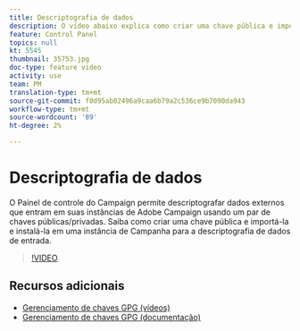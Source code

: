```yaml
---
title: Descriptografia de dados
description: O vídeo abaixo explica como criar uma chave pública e importá-la e instalá-la em uma instância de Campanha para a descriptografia de dados.
feature: Control Panel
topics: null
kt: 5545
thumbnail: 35753.jpg
doc-type: feature video
activity: use
team: PM
translation-type: tm+mt
source-git-commit: f0d95ab02496a9caa6b79a2c536ce9b7090da943
workflow-type: tm+mt
source-wordcount: '89'
ht-degree: 2%

---
```



# Descriptografia de dados

O Painel de controle do Campaign permite descriptografar dados externos que entram em suas instâncias de Adobe Campaign usando um par de chaves públicas/privadas.
Saiba como criar uma chave pública e importá-la e instalá-la em uma instância de Campanha para a descriptografia de dados de entrada.

>[!VIDEO](https://video.tv.adobe.com/v/35753?quality=12)

## Recursos adicionais

* [Gerenciamento de chaves GPG (vídeos)](./gpg-key-management-overview.md)
* [Gerenciamento de chaves GPG (documentação)](https://docs.adobe.com/content/help/en/control-panel/using/instances-settings/gpg-keys-management.html)
